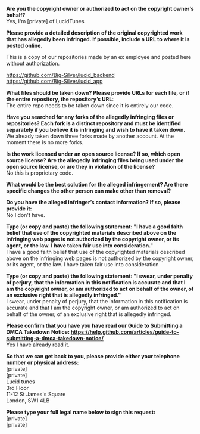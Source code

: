 **Are you the copyright owner or authorized to act on the copyright owner’s behalf?**  
Yes, I'm [private] of LucidTunes

**Please provide a detailed description of the original copyrighted work that has allegedly been infringed. If possible, include a URL to where it is posted online.**  

This is a copy of our repositories made by an ex employee and posted here without authorization.  

https://github.com/Big-Silver/lucid_backend  
https://github.com/Big-Silver/lucid_app  

**What files should be taken down? Please provide URLs for each file, or if the entire repository, the repository’s URL:**  
The entire repo needs to be taken down since it is entirely our code.

**Have you searched for any forks of the allegedly infringing files or repositories? Each fork is a distinct repository and must be identified separately if you believe it is infringing and wish to have it taken down.**  
We already taken down three forks made by another account. At the moment there is no more forks.

**Is the work licensed under an open source license? If so, which open source license? Are the allegedly infringing files being used under the open source license, or are they in violation of the license?**  
No this is proprietary code.

**What would be the best solution for the alleged infringement? Are there specific changes the other person can make other than removal?**

**Do you have the alleged infringer’s contact information? If so, please provide it:**  
No I don't have.

**Type (or copy and paste) the following statement: "I have a good faith belief that use of the copyrighted materials described above on the infringing web pages is not authorized by the copyright owner, or its agent, or the law. I have taken fair use into consideration."**  
I have a good faith belief that use of the copyrighted materials described above on the infringing web pages is not authorized by the copyright owner, or its agent, or the law. I have taken fair use into consideration

**Type (or copy and paste) the following statement: "I swear, under penalty of perjury, that the information in this notification is accurate and that I am the copyright owner, or am authorized to act on behalf of the owner, of an exclusive right that is allegedly infringed."**  
I swear, under penalty of perjury, that the information in this notification is accurate and that I am the copyright owner, or am authorized to act on behalf of the owner, of an exclusive right that is allegedly infringed.

**Please confirm that you have you have read our Guide to Submitting a DMCA Takedown Notice: https://help.github.com/articles/guide-to-submitting-a-dmca-takedown-notice/**  
Yes I have already read it.

**So that we can get back to you, please provide either your telephone number or physical address:**  
[private]  
[private]  
Lucid tunes  
3rd Floor  
11-12 St James's Square  
London, SW1 4LB  

**Please type your full legal name below to sign this request:**  
[private]  
[private]  
